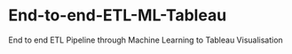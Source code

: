 # End-to-end-ETL-ML-Tableau
End to end ETL Pipeline through Machine Learning to Tableau Visualisation
